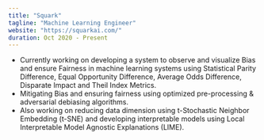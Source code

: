 ```yaml
---
title: "Squark"
tagline: "Machine Learning Engineer"
website: "https://squarkai.com/"
duration: Oct 2020 - Present
---
```


- Currently working on developing a system to observe and visualize Bias and ensure Fairness in machine learning systems
 using Statistical Parity Difference, Equal Opportunity Difference, Average Odds Difference, Disparate Impact and Theil Index Metrics.
- Mitigating Bias and ensuring fairness using optimized pre-processing & adversarial debiasing algorithms.
- Also working on reducing data dimension using t-Stochastic Neighbor Embedding (t-SNE) and developing interpretable
  models using Local Interpretable Model Agnostic Explanations (LIME).
